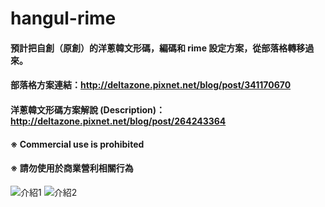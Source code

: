 # hangul-rime
#### 預計把自創（原創）的洋蔥韓文形碼，編碼和 rime 設定方案，從部落格轉移過來。
#### 部落格方案連結：http://deltazone.pixnet.net/blog/post/341170670
#### 洋蔥韓文形碼方案解說 (Description)：http://deltazone.pixnet.net/blog/post/264243364

#### ※ Commercial use is prohibited
#### ※ 請勿使用於商業營利相關行為
![介紹1](https://raw.githubusercontent.com/oniondelta/hangul-rime/master/hangul_en-1.jpg)
![介紹2](https://raw.githubusercontent.com/oniondelta/hangul-rime/master/hangul_en-2.jpg)
